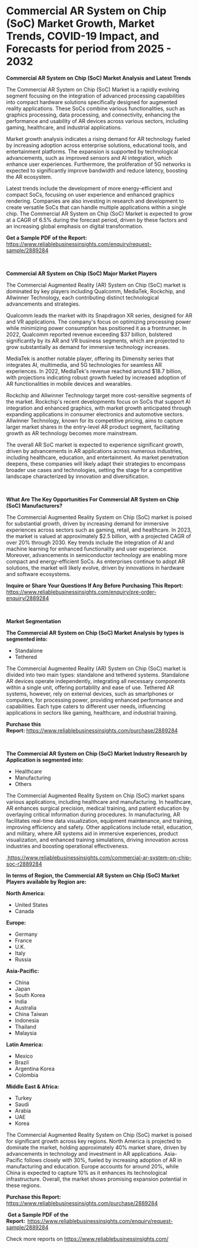 <p><h1>Commercial AR System on Chip (SoC) Market Growth, Market Trends, COVID-19 Impact, and Forecasts for period from 2025 - 2032</h1></p><p><strong>Commercial AR System on Chip (SoC) Market Analysis and Latest Trends</strong></p>
<p><p>The Commercial AR System on Chip (SoC) Market is a rapidly evolving segment focusing on the integration of advanced processing capabilities into compact hardware solutions specifically designed for augmented reality applications. These SoCs combine various functionalities, such as graphics processing, data processing, and connectivity, enhancing the performance and usability of AR devices across various sectors, including gaming, healthcare, and industrial applications. </p><p>Market growth analysis indicates a rising demand for AR technology fueled by increasing adoption across enterprise solutions, educational tools, and entertainment platforms. The expansion is supported by technological advancements, such as improved sensors and AI integration, which enhance user experiences. Furthermore, the proliferation of 5G networks is expected to significantly improve bandwidth and reduce latency, boosting the AR ecosystem. </p><p>Latest trends include the development of more energy-efficient and compact SoCs, focusing on user experience and enhanced graphics rendering. Companies are also investing in research and development to create versatile SoCs that can handle multiple applications within a single chip. The Commercial AR System on Chip (SoC) Market is expected to grow at a CAGR of 6.5% during the forecast period, driven by these factors and an increasing global emphasis on digital transformation.</p></p>
<p><strong>Get a Sample PDF of the Report:&nbsp;</strong> <a href="https://www.reliablebusinessinsights.com/enquiry/request-sample/2889284?utm_campaign=2287&utm_medium=2&utm_source=Github&utm_content=ia&utm_term=14032025&utm_id=commercial-ar-system-on-chip-soc">https://www.reliablebusinessinsights.com/enquiry/request-sample/2889284</a></p>
<p>&nbsp;</p>
<p><strong>Commercial AR System on Chip (SoC) Major Market Players</strong></p>
<p><p>The Commercial Augmented Reality (AR) System on Chip (SoC) market is dominated by key players including Qualcomm, MediaTek, Rockchip, and Allwinner Technology, each contributing distinct technological advancements and strategies.</p><p>Qualcomm leads the market with its Snapdragon XR series, designed for AR and VR applications. The company's focus on optimizing processing power while minimizing power consumption has positioned it as a frontrunner. In 2022, Qualcomm reported revenue exceeding $37 billion, bolstered significantly by its AR and VR business segments, which are projected to grow substantially as demand for immersive technology increases.</p><p>MediaTek is another notable player, offering its Dimensity series that integrates AI, multimedia, and 5G technologies for seamless AR experiences. In 2022, MediaTek's revenue reached around $18.7 billion, with projections indicating robust growth fueled by increased adoption of AR functionalities in mobile devices and wearables.</p><p>Rockchip and Allwinner Technology target more cost-sensitive segments of the market. Rockchip's recent developments focus on SoCs that support AI integration and enhanced graphics, with market growth anticipated through expanding applications in consumer electronics and automotive sectors. Allwinner Technology, known for its competitive pricing, aims to capture larger market shares in the entry-level AR product segment, facilitating growth as AR technology becomes more mainstream.</p><p>The overall AR SoC market is expected to experience significant growth, driven by advancements in AR applications across numerous industries, including healthcare, education, and entertainment. As market penetration deepens, these companies will likely adapt their strategies to encompass broader use cases and technologies, setting the stage for a competitive landscape characterized by innovation and diversification.</p></p>
<p>&nbsp;</p>
<p><strong>What Are The Key Opportunities For Commercial AR System on Chip (SoC) Manufacturers?</strong></p>
<p><p>The Commercial Augmented Reality System on Chip (SoC) market is poised for substantial growth, driven by increasing demand for immersive experiences across sectors such as gaming, retail, and healthcare. In 2023, the market is valued at approximately $2.5 billion, with a projected CAGR of over 20% through 2030. Key trends include the integration of AI and machine learning for enhanced functionality and user experience. Moreover, advancements in semiconductor technology are enabling more compact and energy-efficient SoCs. As enterprises continue to adopt AR solutions, the market will likely evolve, driven by innovations in hardware and software ecosystems.</p></p>
<p><strong>Inquire or Share Your Questions If Any Before Purchasing This Report:</strong> <a href="https://www.reliablebusinessinsights.com/enquiry/pre-order-enquiry/2889284?utm_campaign=2287&utm_medium=2&utm_source=Github&utm_content=ia&utm_term=14032025&utm_id=commercial-ar-system-on-chip-soc">https://www.reliablebusinessinsights.com/enquiry/pre-order-enquiry/2889284</a></p>
<p>&nbsp;</p>
<p><strong>Market Segmentation</strong></p>
<p><strong>The Commercial AR System on Chip (SoC) Market Analysis by types is segmented into:</strong></p>
<p><ul><li>Standalone</li><li>Tethered</li></ul></p>
<p><p>The Commercial Augmented Reality (AR) System on Chip (SoC) market is divided into two main types: standalone and tethered systems. Standalone AR devices operate independently, integrating all necessary components within a single unit, offering portability and ease of use. Tethered AR systems, however, rely on external devices, such as smartphones or computers, for processing power, providing enhanced performance and capabilities. Each type caters to different user needs, influencing applications in sectors like gaming, healthcare, and industrial training.</p></p>
<p><strong>Purchase this Report:&nbsp;</strong><a href="https://www.reliablebusinessinsights.com/purchase/2889284?utm_campaign=2287&utm_medium=2&utm_source=Github&utm_content=ia&utm_term=14032025&utm_id=commercial-ar-system-on-chip-soc">https://www.reliablebusinessinsights.com/purchase/2889284</a></p>
<p>&nbsp;</p>
<p><strong>The Commercial AR System on Chip (SoC) Market Industry Research by Application is segmented into:</strong></p>
<p><ul><li>Healthcare</li><li>Manufacturing</li><li>Others</li></ul></p>
<p><p>The Commercial Augmented Reality System on Chip (SoC) market spans various applications, including healthcare and manufacturing. In healthcare, AR enhances surgical precision, medical training, and patient education by overlaying critical information during procedures. In manufacturing, AR facilitates real-time data visualization, equipment maintenance, and training, improving efficiency and safety. Other applications include retail, education, and military, where AR systems aid in immersive experiences, product visualization, and enhanced training simulations, driving innovation across industries and boosting operational effectiveness.</p></p>
<p><a href="https://www.reliablebusinessinsights.com/commercial-ar-system-on-chip-soc-r2889284?utm_campaign=2287&utm_medium=2&utm_source=Github&utm_content=ia&utm_term=14032025&utm_id=commercial-ar-system-on-chip-soc">&nbsp;https://www.reliablebusinessinsights.com/commercial-ar-system-on-chip-soc-r2889284</a></p>
<p><strong>In terms of Region, the Commercial AR System on Chip (SoC) Market Players available by Region are:</strong></p>
<p>
    <p> <strong> North America: </strong>
        <ul>
            <li>United States</li>
            <li>Canada</li>
        </ul>
        </p> 
    <p> <strong> Europe: </strong>
        <ul>
            <li>Germany</li>
            <li>France</li>
            <li>U.K.</li>
            <li>Italy</li>
            <li>Russia</li>
        </ul>
        </p> 
    <p> <strong> Asia-Pacific: </strong>
        <ul>
            <li>China</li>
            <li>Japan</li>
            <li>South Korea</li>
            <li>India</li>
            <li>Australia</li>
            <li>China Taiwan</li>
            <li>Indonesia</li>
            <li>Thailand</li>
            <li>Malaysia</li>
        </ul>
        </p> 
    <p> <strong> Latin America: </strong>
        <ul>
            <li>Mexico</li>
            <li>Brazil</li>
            <li>Argentina Korea</li>
            <li>Colombia</li>
        </ul>
        </p> 
    <p> <strong> Middle East & Africa: </strong>
        <ul>
            <li>Turkey</li>
            <li>Saudi</li>
            <li>Arabia</li>
            <li>UAE</li>
            <li>Korea</li>
        </ul>
    </p>
    </p>
<p><p>The Commercial Augmented Reality System on Chip (SoC) market is poised for significant growth across key regions. North America is projected to dominate the market, holding approximately 40% market share, driven by advancements in technology and investment in AR applications. Asia-Pacific follows closely with 30%, fueled by increasing adoption of AR in manufacturing and education. Europe accounts for around 20%, while China is expected to capture 10% as it enhances its technological infrastructure. Overall, the market shows promising expansion potential in these regions.</p></p>
<p><strong>Purchase this Report: </strong><a href="https://www.reliablebusinessinsights.com/purchase/2889284?utm_campaign=2287&utm_medium=2&utm_source=Github&utm_content=ia&utm_term=14032025&utm_id=commercial-ar-system-on-chip-soc">https://www.reliablebusinessinsights.com/purchase/2889284</a></p>
<p>&nbsp;<strong>Get a Sample PDF of the Report:&nbsp;&nbsp;</strong><a href="https://www.reliablebusinessinsights.com/enquiry/request-sample/2889284?utm_campaign=2287&utm_medium=2&utm_source=Github&utm_content=ia&utm_term=14032025&utm_id=commercial-ar-system-on-chip-soc">https://www.reliablebusinessinsights.com/enquiry/request-sample/2889284</a></p>
<p><strong></strong></p>
<p>Check more reports on <a href="https://www.reliablebusinessinsights.com/?utm_campaign=2287&utm_medium=2&utm_source=Github&utm_content=ia&utm_term=14032025&utm_id=commercial-ar-system-on-chip-soc">https://www.reliablebusinessinsights.com/</a></p>